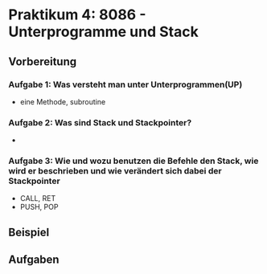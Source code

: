 # Praktikum 4: 8086 - Unterprogramme und Stack
## Vorbereitung 
### Aufgabe 1: Was versteht man unter Unterprogrammen(UP)
- eine Methode, subroutine 
### Aufgabe 2: Was sind Stack und Stackpointer?
- 
### Aufgabe 3: Wie und wozu benutzen die Befehle den Stack, wie wird er beschrieben und wie verändert sich dabei der Stackpointer 
- CALL, RET
- PUSH, POP

## Beispiel 


## Aufgaben 
